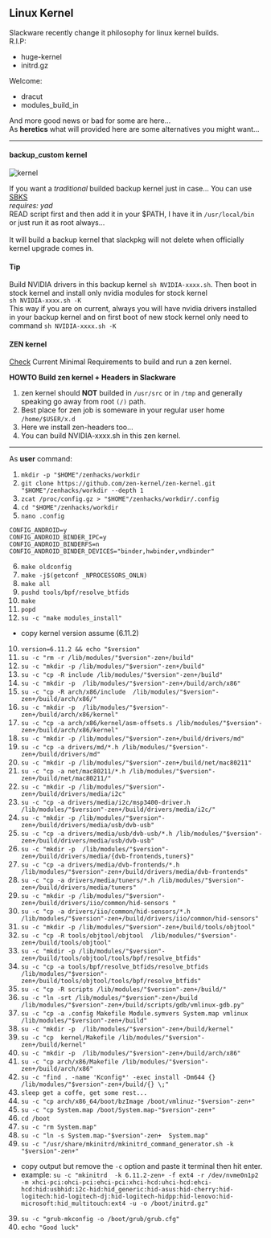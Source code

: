 

## Linux Kernel

Slackware recently change it philosophy for linux kernel builds. <br>
R.I.P:
- huge-kernel
- initrd.gz

Welcome:
- dracut
- modules_build_in

And more good news or bad for some are here...<br>
As **heretics** what will provided here are some alternatives you might want...<br>

---

#### backup_custom kernel

![kernel](https://www.kernel.org/theme/images/logos/tux.png)

If you want a *traditional* builded backup kernel just in case... You can use [SBKS](./scripts/SBKS)<br>
*requires: yad*<br>
READ script first  and then add it in your $PATH, I have it in `/usr/local/bin` or just run it as root always... <br>  
It will build a backup kernel that slackpkg will not delete  when officially kernel upgrade comes in.

#### Tip

Build NVIDIA drivers in this backup kernel `sh NVIDIA-xxxx.sh`. Then boot in stock kernel and install only nvidia modules for stock kernel<br>
`sh NVIDIA-xxxx.sh -K`  <br>
This way if you are on current, always you will have nvidia drivers installed in your backup kernel and on first boot of new stock kernel only need to  command `sh NVIDIA-xxxx.sh -K` <br>

#### ZEN kernel

[Check](https://github.com/zen-kernel/zen-kernel/blob/6.11/main/Documentation/process/changes.rst) Current Minimal Requirements to build and run a zen kernel.<br>

**HOWTO Build zen kernel + Headers in Slackware** <br>

1. zen kernel should **NOT** builded in `/usr/src` or in `/tmp` and generally speaking go away from root `(/)` path.
2. Best place for zen job is someware in your regular user home `/home/$USER/x.d`
3. Here we install zen-headers too...
4. You can build NVIDIA-xxxx.sh in this zen kernel.

---

As **user** command:<br>

1. `mkdir -p "$HOME"/zenhacks/workdir`<br>
2. `git clone https://github.com/zen-kernel/zen-kernel.git "$HOME"/zenhacks/workdir --depth 1 `<br>
3. `zcat /proc/config.gz > "$HOME"/zenhacks/workdir/.config`
4. `cd "$HOME"/zenhacks/workdir`
5. `nano .config`

```
CONFIG_ANDROID=y
CONFIG_ANDROID_BINDER_IPC=y
CONFIG_ANDROID_BINDERFS=n
CONFIG_ANDROID_BINDER_DEVICES="binder,hwbinder,vndbinder" 
```
6. `make oldconfig`
7. `make -j$(getconf _NPROCESSORS_ONLN)`
8. `make all`
9. `pushd tools/bpf/resolve_btfids`
10. `make`
11. `popd`
9. `su -c "make modules_install"`
  - copy kernel version assume (6.11.2)
10. `version=6.11.2 && echo "$version"`
11. `su -c "rm -r /lib/modules/"$version"-zen+/build"`
12. `su -c "mkdir -p /lib/modules/"$version"-zen+/build"`
13. `su -c "cp -R include /lib/modules/"$version"-zen+/build"`
14. `su -c "mkdir -p  /lib/modules/"$version"-zen+/build/arch/x86"`
15. `su -c "cp -R arch/x86/include  /lib/modules/"$version"-zen+/build/arch/x86/"`
16. `su -c "mkdir -p  /lib/modules/"$version"-zen+/build/arch/x86/kernel"`
17. `su -c "cp -a arch/x86/kernel/asm-offsets.s /lib/modules/"$version"-zen+/build/arch/x86/kernel"`
18. `su -c "mkdir -p /lib/modules/"$version"-zen+/build/drivers/md"`
19. `su -c "cp -a drivers/md/*.h /lib/modules/"$version"-zen+/build/drivers/md"`
20. `su -c "mkdir -p /lib/modules/"$version"-zen+/build/net/mac80211"`
21. `su -c "cp -a net/mac80211/*.h /lib/modules/"$version"-zen+/build/net/mac80211/"`
22. `su -c "mkdir -p /lib/modules/"$version"-zen+/build/drivers/media/i2c"`
23. `su -c "cp -a drivers/media/i2c/msp3400-driver.h /lib/modules/"$version"-zen+/build/drivers/media/i2c/"`
24. `su -c "mkdir -p /lib/modules/"$version"-zen+/build/drivers/media/usb/dvb-usb"`
25. `su -c "cp -a drivers/media/usb/dvb-usb/*.h /lib/modules/"$version"-zen+/build/drivers/media/usb/dvb-usb"`
26. `su -c "mkdir -p  /lib/modules/"$version"-zen+/build/drivers/media/{dvb-frontends,tuners}"`
27. `su -c "cp -a drivers/media/dvb-frontends/*.h /lib/modules/"$version"-zen+/build/drivers/media/dvb-frontends"`
28. `su -c "cp -a drivers/media/tuners/*.h /lib/modules/"$version"-zen+/build/drivers/media/tuners"`
29. `su -c "mkdir -p /lib/modules/"$version"-zen+/build/drivers/iio/common/hid-sensors "`
30. `su -c "cp -a drivers/iio/common/hid-sensors/*.h /lib/modules/"$version"-zen+/build/drivers/iio/common/hid-sensors"`
31. `su -c "mkdir -p /lib/modules/"$version"-zen+/build/tools/objtool"`
32. `su -c "cp -R tools/objtool/objtool  /lib/modules/"$version"-zen+/build/tools/objtool"`
33. `su -c "mkdir -p /lib/modules/"$version"-zen+/build/tools/objtool/tools/bpf/resolve_btfids"`
34. `su -c "cp -a tools/bpf/resolve_btfids/resolve_btfids /lib/modules/"$version"-zen+/build/tools/objtool/tools/bpf/resolve_btfids"`
35. `su -c "cp -R scripts /lib/modules/"$version"-zen+/build/"`
36. `su -c "ln -srt /lib/modules/"$version"-zen+/build /lib/modules/"$version"-zen+/build/scripts/gdb/vmlinux-gdb.py"`
36. `su -c "cp -a .config Makefile Module.symvers System.map vmlinux /lib/modules/"$version"-zen+/build"`
37. `su -c "mkdir -p  /lib/modules/"$version"-zen+/build/kernel"`
38. `su -c "cp  kernel/Makefile /lib/modules/"$version"-zen+/build/kernel"`
39. `su -c "mkdir -p  /lib/modules/"$version"-zen+/build/arch/x86"`
40. `su -c "cp arch/x86/Makefile /lib/modules/"$version"-zen+/build/arch/x86"`
31. `su -c "find . -name 'Kconfig*' -exec install -Dm644 {} /lib/modules/"$version"-zen+/build/{} \;"`
32. `sleep get a coffe, get some rest...`
33. `su -c "cp arch/x86_64/boot/bzImage /boot/vmlinuz-"$version"-zen+"`
34. `su -c "cp System.map /boot/System.map-"$version"-zen+"`
35. `cd /boot`
36. `su -c "rm System.map"`
37. `su -c "ln -s System.map-"$version"-zen+  System.map"`
38. `su -c "/usr/share/mkinitrd/mkinitrd_command_generator.sh -k "$version"-zen+"`
 - copy output but remove the `-c` option and paste it terminal then hit enter.
 - example: `su -c "mkinitrd  -k 6.11.2-zen+ -f ext4 -r /dev/nvme0n1p2 -m xhci-pci:ohci-pci:ehci-pci:xhci-hcd:uhci-hcd:ehci-hcd:hid:usbhid:i2c-hid:hid_generic:hid-asus:hid-cherry:hid-logitech:hid-logitech-dj:hid-logitech-hidpp:hid-lenovo:hid-microsoft:hid_multitouch:ext4 -u -o /boot/initrd.gz"`
39. `su -c "grub-mkconfig -o /boot/grub/grub.cfg"`
40. `echo "Good luck"`


